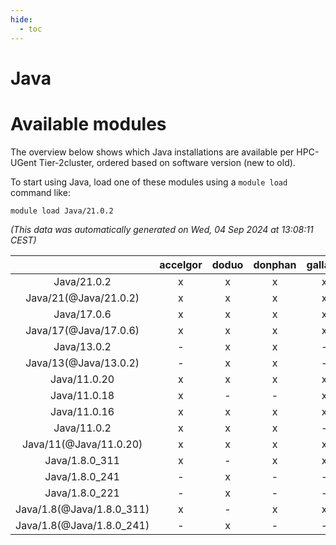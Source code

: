 ```yaml
---
hide:
  - toc
---
```


Java
====

# Available modules


The overview below shows which Java installations are available per HPC-UGent Tier-2cluster, ordered based on software version (new to old).

To start using Java, load one of these modules using a `module load` command like:

```shell
module load Java/21.0.2
```

*(This data was automatically generated on Wed, 04 Sep 2024 at 13:08:11 CEST)*  

| |accelgor|doduo|donphan|gallade|joltik|shinx|skitty|
| :---: | :---: | :---: | :---: | :---: | :---: | :---: | :---: |
|Java/21.0.2|x|x|x|x|x|x|x|
|Java/21(@Java/21.0.2)|x|x|x|x|x|x|x|
|Java/17.0.6|x|x|x|x|x|x|x|
|Java/17(@Java/17.0.6)|x|x|x|x|x|x|x|
|Java/13.0.2|-|x|x|-|x|-|x|
|Java/13(@Java/13.0.2)|-|x|x|-|x|-|x|
|Java/11.0.20|x|x|x|x|x|x|x|
|Java/11.0.18|x|-|-|x|x|-|-|
|Java/11.0.16|x|x|x|x|x|-|x|
|Java/11.0.2|x|x|x|-|x|-|x|
|Java/11(@Java/11.0.20)|x|x|x|x|x|x|x|
|Java/1.8.0_311|x|-|x|x|x|-|x|
|Java/1.8.0_241|-|x|-|-|-|-|-|
|Java/1.8.0_221|-|x|-|-|-|-|-|
|Java/1.8(@Java/1.8.0_311)|x|-|x|x|x|-|x|
|Java/1.8(@Java/1.8.0_241)|-|x|-|-|-|-|-|
